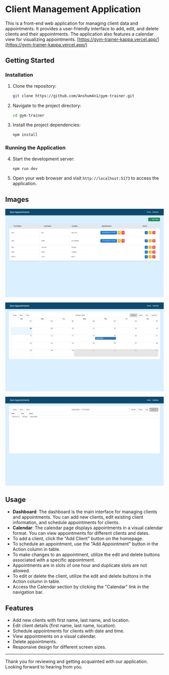 
# Client Management Application

This is a front-end web application for managing client data and appointments. It provides a user-friendly interface to add, edit, and delete clients and their appointments. The application also features a calendar view for visualizing appointments. [https://gym-trainer-kappa.vercel.app/](https://gym-trainer-kappa.vercel.app/)

## Getting Started

### Installation

1. Clone the repository:

   ```bash
   git clone https://github.com/Anshum4n1/gym-trainer.git
   ```

2. Navigate to the project directory:

   ```bash
   cd gym-trainer
   ```

3. Install the project dependencies:

   ```bash
   npm install
   ```

### Running the Application

4. Start the development server:

   ```bash
   npm run dev
   ```

5. Open your web browser and visit `http://localhost:5173` to access the application.

## Images

![Home Page](image-2.png)

![Calendar Page](image-4.png)

![Agenda Section(Calendar Page)](image-3.png)

## Usage

- **Dashboard**: The dashboard is the main interface for managing clients and appointments. You can add new clients, edit existing client information, and schedule appointments for clients.
- **Calendar**: The calendar page displays appointments in a visual calendar format. You can view appointments for different clients and dates.
- To add a client, click the "Add Client" button on the homepage.
- To schedule an appointment, use the "Add Appointment" button in the Action column in table.
- To make changes to an appointment, utilize the edit and delete buttons associated with a specific appointment.
- Appointments are in slots of one hour and duplicate slots are not allowed.
- To edit or delete the client, utilize the edit and delete buttons in the Action column in table.
- Access the Calendar section by clicking the "Calendar" link in the navigation bar.


## Features

- Add new clients with first name, last name, and location.
- Edit client details (first name, last name, location).
- Schedule appointments for clients with date and time.
- View appointments on a visual calendar.
- Delete appointments.
- Responsive design for different screen sizes.



---
Thank you for reviewing and getting acquainted with our application. Looking forward to hearing from you.
